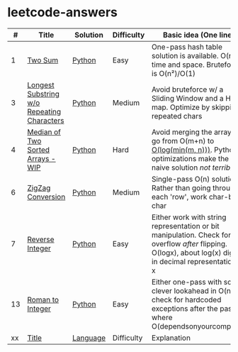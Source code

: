 # leetcode-answers

| # | Title | Solution | Difficulty | Basic idea (One line) |
|---| ----- | -------- | ---------- | --------------------- |
| 1 | [Two Sum](https://leetcode.com/problems/two-sum/) | [Python](https://github.com/tpaschalis/leetcode-answers/tree/master/q1-100/1) | Easy | One-pass hash table solution is available. O(n) in time and space. Bruteforce is  O(n²)/O(1) |
| 3 | [Longest Substring w/o Repeating Characters](https://leetcode.com/problems/longest-substring-without-repeating-characters) | [Python](https://github.com/tpaschalis/leetcode-answers/tree/master/q1-100/3) | Medium | Avoid bruteforce w/ a Sliding Window and a Hash map. Optimize by skipping repeated chars |
| 4 | [Median of Two Sorted Arrays - WIP](https://leetcode.com/problems/median-of-two-sorted-arrays) | [Python](https://github.com/tpaschalis/leetcode-answers/tree/master/q1-100/4) | Hard | Avoid merging the arrays to go from O(m+n) to [O(log(min(m, n)))](https://medium.com/@hazemu/finding-the-median-of-2-sorted-arrays-in-logarithmic-time-1d3f2ecbeb46). Python optimizations make the naive solution *not terrible*. |
| 6  | [ZigZag Conversion](https://leetcode.com/problems/zigzag-conversion/) | [Python](https://github.com/tpaschalis/leetcode-answers/tree/master/q1-100/xx)  | Medium  | Single-pass O(n) solution. Rather than going through each 'row', work char-by-char |
| 7 | [Reverse Integer](https://leetcode.com/problems/reverse-integer) | [Python](https://github.com/tpaschalis/leetcode-answers/tree/master/q1-100/7) | Easy | Either work with string representation or bit manipulation. Check for overflow *after* flipping. O(logx), about log(x) digits in decimal representation of x |
| 13 | [Roman to Integer](https://leetcode.com/problems/roman-to-integer/) | [Python](https://github.com/tpaschalis/leetcode-answers/tree/master/q1-100/13) | Easy | Either one-pass with some clever lookahead in O(n), or check for hardcoded exceptions after the pass where O(dependsonyourcompiler). |
|  xx  | [Title]()   | [Language](https://github.com/tpaschalis/leetcode-answers/tree/master/q1-100/xx)  | Difficulty  | Explanation |
